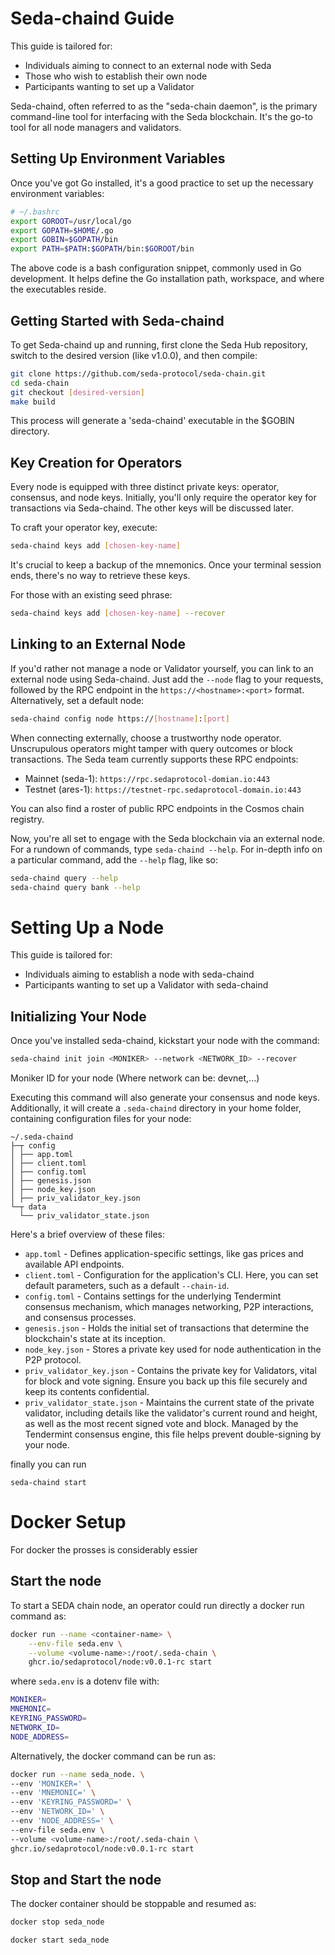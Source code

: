 # Seda-chaind Guide

This guide is tailored for:

- Individuals aiming to connect to an external node with Seda
- Those who wish to establish their own node
- Participants wanting to set up a Validator

Seda-chaind, often referred to as the "seda-chain daemon", is the primary command-line tool for interfacing with the Seda blockchain. It's the go-to tool for all node managers and validators.

## Setting Up Environment Variables

Once you've got Go installed, it's a good practice to set up the necessary environment variables:

```bash
# ~/.bashrc
export GOROOT=/usr/local/go
export GOPATH=$HOME/.go
export GOBIN=$GOPATH/bin
export PATH=$PATH:$GOPATH/bin:$GOROOT/bin
```

The above code is a bash configuration snippet, commonly used in Go development. It helps define the Go installation path, workspace, and where the executables reside.

## Getting Started with Seda-chaind

To get Seda-chaind up and running, first clone the Seda Hub repository, switch to the desired version (like v1.0.0), and then compile:

```bash
git clone https://github.com/seda-protocol/seda-chain.git 
cd seda-chain
git checkout [desired-version]
make build
```

This process will generate a 'seda-chaind' executable in the $GOBIN directory.

## Key Creation for Operators

Every node is equipped with three distinct private keys: operator, consensus, and node keys. Initially, you'll only require the operator key for transactions via Seda-chaind. The other keys will be discussed later.

To craft your operator key, execute:

```bash
seda-chaind keys add [chosen-key-name]
```

It's crucial to keep a backup of the mnemonics. Once your terminal session ends, there's no way to retrieve these keys.

For those with an existing seed phrase:

```bash
seda-chaind keys add [chosen-key-name] --recover 
```

## Linking to an External Node

If you'd rather not manage a node or Validator yourself, you can link to an external node using Seda-chaind. Just add the `--node` flag to your requests, followed by the RPC endpoint in the `https://<hostname>:<port>` format. Alternatively, set a default node:

```bash
seda-chaind config node https://[hostname]:[port]
```

When connecting externally, choose a trustworthy node operator. Unscrupulous operators might tamper with query outcomes or block transactions. The Seda team currently supports these RPC endpoints:

- Mainnet (seda-1): `https://rpc.sedaprotocol-domian.io:443`
- Testnet (ares-1): `https://testnet-rpc.sedaprotocol-domain.io:443`

You can also find a roster of public RPC endpoints in the Cosmos chain registry.

Now, you're all set to engage with the Seda blockchain via an external node. For a rundown of commands, type `seda-chaind --help`. For in-depth info on a particular command, add the `--help` flag, like so:

```bash
seda-chaind query --help 
seda-chaind query bank --help 
```


# Setting Up a Node

This guide is tailored for:

- Individuals aiming to establish a node with seda-chaind
- Participants wanting to set up a Validator with seda-chaind

## Initializing Your Node

Once you've installed seda-chaind, kickstart your node with the command:

```bash
seda-chaind init join <MONIKER> --network <NETWORK_ID> --recover
```
Moniker ID for your node
(Where network can be: devnet,...)


Executing this command will also generate your consensus and node keys. Additionally, it will create a `.seda-chaind` directory in your home folder, containing configuration files for your node:

```plaintext
~/.seda-chaind
├─┬ config
│ ├── app.toml
│ ├── client.toml
│ ├── config.toml
│ ├── genesis.json
│ ├── node_key.json
│ ├── priv_validator_key.json
└─┬ data
  └── priv_validator_state.json
```

Here's a brief overview of these files:

- `app.toml` - Defines application-specific settings, like gas prices and available API endpoints.
- `client.toml` - Configuration for the application's CLI. Here, you can set default parameters, such as a default `--chain-id`.
- `config.toml` - Contains settings for the underlying Tendermint consensus mechanism, which manages networking, P2P interactions, and consensus processes.
- `genesis.json` - Holds the initial set of transactions that determine the blockchain's state at its inception.
- `node_key.json` - Stores a private key used for node authentication in the P2P protocol.
- `priv_validator_key.json` - Contains the private key for Validators, vital for block and vote signing. Ensure you back up this file securely and keep its contents confidential.
- `priv_validator_state.json` - Maintains the current state of the private validator, including details like the validator's current round and height, as well as the most recent signed vote and block. Managed by the Tendermint consensus engine, this file helps prevent double-signing by your node.


finally you can run 
```
seda-chaind start
```

# Docker Setup

For docker the prosses is considerably essier

## Start the node

To start a SEDA chain node, an operator could run directly a docker run command as:

```bash
docker run --name <container-name> \
    --env-file seda.env \
    --volume <volume-name>:/root/.seda-chain \
    ghcr.io/sedaprotocol/node:v0.0.1-rc start
```

where `seda.env` is a dotenv file with:

```bash
MONIKER=
MNEMONIC=
KEYRING_PASSWORD=
NETWORK_ID=
NODE_ADDRESS=
```


Alternatively, the docker command can be run as:

```bash
docker run --name seda_node. \
--env 'MONIKER=' \
--env 'MNEMONIC=' \
--env 'KEYRING_PASSWORD=' \
--env 'NETWORK_ID=' \
--env 'NODE_ADDRESS=' \
--env-file seda.env \
--volume <volume-name>:/root/.seda-chain \
ghcr.io/sedaprotocol/node:v0.0.1-rc start
```


## Stop and Start the node

The docker container should be stoppable and resumed as:

```bash
docker stop seda_node

docker start seda_node
```